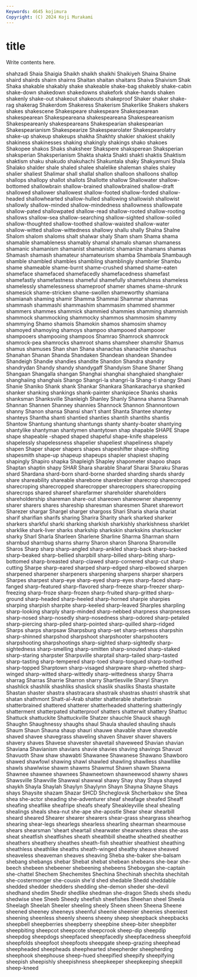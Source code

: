 ```yaml
---
Keywords: 4645 kojimura
Copyright: (C) 2024 Koji Murakami
---
```


# title

Write contents here.



 shahzadi Shaia Shaigia Shaikh shaikh shaikhi
Shaikiyeh Shaina Shaine shaird shairds shairn shairns Shaitan shaitan shaitans
Shaiva Shaivism Shak Shaka shakable shakably shake shakeable shake-bag shakebly
shake-cabin shake-down shakedown shakedowns shakefork shake-hands shaken shakenly shake-out shakeout
shakeouts shakeproof Shaker shaker shake-rag shakerag Shakerdom Shakeress Shakerism Shakerlike
Shakers shakers shakes shakescene Shakespeare shakespeare Shakespearean shakespearean Shakespeareana shakespeareana
Shakespeareanism Shakespeareanly shakespeareans Shakespearian shakespearian Shakespearianism Shakespearize Shakespearolater Shakespearolatry shake-up
shakeup shakeups shakha Shakhty shakier shakiest shakily shakiness shakinesses shaking
shakingly shakings shako shakoes Shakopee shakos Shaks shaksheer Shakspere shaksperean
Shaksperian shaksperian Shaksperianism Shakta shakta Shakti shakti shaktis Shaktism shaktism
shaku shakudo shakuhachi Shakuntala shaky Shakyamuni Shala Shalako shalder shale
shaled shalee shalelike shaleman shales shaley shalier shaliest Shalimar shall
shallal shallon shalloon shalloons shallop shallops shallopy shallot shallots Shallotte
shallow Shallowater shallow-bottomed shallowbrain shallow-brained shallowbrained shallow-draft shallowed shallower shallowest
shallow-footed shallow-forded shallow-headed shallowhearted shallow-hulled shallowing shallowish shallowist shallowly shallow-minded
shallow-mindedness shallowness shallowpate shallow-pated shallowpated shallow-read shallow-rooted shallow-rooting shallows shallow-sea
shallow-searching shallow-sighted shallow-soiled shallow-thoughted shallow-toothed shallow-waisted shallow-water shallow-witted shallow-wittedness shallowy
shallu shally Shalna Shalne Shalom shalom shaloms shalt shalwar shaly
Sham sham Shama shama shamable shamableness shamably shamal shamalo shaman
shamaness shamanic shamanism shamanist shamanistic shamanize shamans shamas Shamash shamash
shamateur shamateurism shamba Shambala Shambaugh shamble shambled shambles shambling shamblingly
shambrier Shambu shame shameable shame-burnt shame-crushed shamed shame-eaten shameface shamefaced
shamefacedly shamefacedness shamefast shamefastly shamefastness shameful shamefully shamefulness shameless shamelessly
shamelessness shameproof shamer shames shame-shrunk shamesick shame-stricken shame-swollen shameworthy shamiana
shamianah shaming shamir Shamma Shammai Shammar shammas shammash shammashi shammashim
shammasim shammed shammer shammers shammes shammick shammied shammies shamming shammish
shammock shammocking shammocky shammos shammosim shammy shammying Shamo shamois Shamokin
shamos shamosim shamoy shamoyed shamoying shamoys shampoo shampooed shampooer shampooers
shampooing shampoos Shamrao Shamrock shamrock shamrock-pea shamrocks shamroot shams shamsheer
shamshir Shamus shamus shamuses Shan shan Shana shanachas shanachie shanachus
Shanahan Shanan Shanda Shandaken Shandean shandean Shandee Shandeigh Shandie shandies
shandite Shandon Shandra shandry shandrydan Shandy shandy shandygaff Shandyism Shane
Shaner Shang Shangaan Shangalla shangan Shanghai shanghai shanghaied shanghaier shanghaiing
shanghais Shango Shangri-la shangri-la Shang-ti shangy Shani Shanie Shaniko Shank
shank Shankar Shankara Shankaracharya shanked shanker shanking shankings shank-painter shankpiece
Shanks shanks shanksman Shanksville Shanleigh Shanley Shanly Shanna shanna Shannah
Shannan Shannen Shanney shannies Shannock Shannon Shannontown shanny Shanon shansa
Shansi shan't shant Shanta Shantee shantey shanteys Shantha shanti shantied
shanties shantih shantihs shantis Shantow Shantung shantung shantungs shanty shanty-boater
shantying shantylike shantyman shantymen shantytown shap shapable SHAPE Shape shape
shapeable -shaped shaped shapeful shape-knife shapeless shapelessly shapelessness shapelier shapeliest
shapeliness shapely shapen Shaper shaper shapers shapes shapeshifter shape-shifting shapesmith
shape-up shapeup shapeups shapier shapiest shaping shapingly Shapiro shapka Shapleigh
Shapley shapometer shapoo shaps Shaptan shaptin shapy SHAR Shara sharable
Sharaf Sharai Sharaku Sharas shard Shardana shard-born shard-borne sharded sharding
shards shardy share shareability shareable sharebone sharebroker sharecrop sharecroped sharecroping
sharecropped sharecropper sharecroppers sharecropping sharecrops shared shareef sharefarmer shareholder shareholders
shareholdership shareman share-out shareown shareowner sharepenny sharer sharers shares shareship
sharesman sharesmen Sharet sharewort Sharezer shargar Shargel sharger shargoss Shari
Sharia sharia shariat sharif sharifian sharifs sharing Sharira Sharity shark
sharked sharker sharkers sharkful sharki sharking sharkish sharkishly sharkishness sharklet
sharklike shark-liver sharks sharkship sharkskin sharkskins sharksucker sharky Sharl Sharla
Sharleen Sharlene Sharline Sharma Sharman sharn sharnbud sharnbug sharns sharny
Sharon sharon Sharona Sharonville Sharos Sharp sharp sharp-angled sharp-ankled sharp-back
sharp-backed sharp-beaked sharp-bellied sharpbill sharp-billed sharp-biting sharp-bottomed sharp-breasted sharp-clawed sharp-cornered
sharp-cut sharp-cutting Sharpe sharp-eared sharped sharp-edged sharp-elbowed sharpen sharpened sharpener
sharpeners sharpening sharpens sharper sharpers Sharpes sharpest sharp-eye sharp-eyed sharp-eyes
sharp-faced sharp-fanged sharp-featured sharp-flavored sharp-freeze sharp-freezer sharp-freezing sharp-froze sharp-frozen sharp-fruited
sharp-gritted sharp-ground sharp-headed sharp-heeled sharp-horned sharpie sharpies sharping sharpish sharpite
sharp-keeled sharp-leaved Sharples sharpling sharp-looking sharply sharp-minded sharp-nebbed sharpness sharpnesses
sharp-nosed sharp-nosedly sharp-nosedness sharp-odored sharp-petaled sharp-piercing sharp-piled sharp-pointed sharp-quilled sharp-ridged
Sharps sharps sharpsaw Sharpsburg sharp-set sharp-setness sharpshin sharp-shinned sharpshod sharpshoot
sharpshooter sharpshooters sharpshooting sharpshootings sharp-sighted sharp-sightedly sharp-sightedness sharp-smelling sharp-smitten sharp-snouted
sharp-staked sharp-staring sharpster Sharpsville sharptail sharp-tailed sharp-tasted sharp-tasting sharp-tempered sharp-toed
sharp-tongued sharp-toothed sharp-topped Sharptown sharp-visaged sharpware sharp-whetted sharp-winged sharp-witted sharp-wittedly
sharp-wittedness sharpy Sharra sharrag Sharras Sharrie Sharron sharry Shartlesville Sharyl
Sharyn shashlick shashlik shashliks shaslick shaslik shasliks Shasta shastaite Shastan
shaster shastra shastracara shastraik shastras shastri shastrik shat shatan shathmont
Shatt-al-Arab shatter shatterable shatterbrain shatterbrained shattered shatterer shatterheaded shattering shatteringly
shatterment shatterpated shatterproof shatters shatterwit shattery Shattuc Shattuck shattuckite Shattuckville
Shatzer shauchle Shauck shaugh Shaughn Shaughnessy shaughs shaul Shaula shauled
shauling shauls Shaum Shaun Shauna shaup shauri shauwe shavable shave
shaveable shaved shavee shavegrass shaveling shaven Shaver shaver shavers shavery
shaves Shavese shavester shavetail shaveweed Shavian shavian Shaviana Shavianism shavians
shavie shavies shaving shavings Shavuot Shavuoth Shaw shaw shawabti Shawanee
Shawanese Shawano Shawboro shawed shawfowl shawing shawl shawled shawling shawlless
shawllike shawls shawlwise shawm shawms Shawmut Shawn shawn Shawna Shawnee
shawnee shawnees Shawneetown shawneewood shawny shaws Shawsville Shawville Shawwal shawwal
shawy Shay shay Shaya shayed shaykh Shayla Shaylah Shaylyn Shaylynn
Shayn Shayna Shayne Shays shays Shaysite shazam Shazar SHCD Shcheglovsk
Shcherbakov she Shea shea she-actor sheading she-adventurer sheaf sheafage sheafed
Sheaff sheafing sheaflike sheafripe sheafs sheafy Sheakleyville sheal shealing shealings
sheals shea-nut she-ape she-apostle Shear shear shearbill sheard sheared Shearer
shearer shearers shear-grass sheargrass shearhog shearing shear-legs shearlegs shearless shearling
shearman shearmouse shears shearsman 'sheart sheartail shearwater shearwaters sheas she-ass
sheat sheatfish sheatfishes sheath sheathbill sheathe sheathed sheather sheathers sheathery
sheathes sheath-fish sheathier sheathiest sheathing sheathless sheathlike sheaths sheath-winged sheathy
sheave sheaved sheaveless sheaveman sheaves sheaving Sheba she-baker she-balsam shebang
shebangs shebar Shebat shebat shebean shebeans she-bear she-beech shebeen shebeener
shebeening shebeens Sheboygan she-captain she-chattel Shechem Shechemites Shechina Shechinah shechita
shechitah she-costermonger she-cousin she'd shed shedable Shedd sheddable shedded shedder
shedders shedding she-demon sheder she-devil shedhand shedim Shedir shedlike shedman
she-dragon Sheds sheds shedu shedwise shee Sheeb Sheedy sheefish sheefishes
Sheehan sheel Sheela Sheelagh Sheelah Sheeler sheeling sheely Sheen sheen
Sheena Sheene sheened sheeney sheeneys sheenful sheenie sheenier sheenies sheeniest
sheening sheenless sheenly sheens sheeny sheep sheepback sheepbacks sheepbell sheepberries
sheepberry sheepbine sheep-biter sheepbiter sheepbiting sheepcot sheepcote sheepcrook sheep-dip sheepdip
sheepdog sheepdogs sheepfaced sheepfacedly sheepfacedness sheepfold sheepfolds sheepfoot sheepfoots sheepgate
sheep-grazing sheephead sheepheaded sheepheads sheephearted sheepherder sheepherding sheephook sheephouse sheep-hued
sheepified sheepify sheepifying sheepish sheepishly sheepishness sheepkeeper sheepkeeping sheepkill sheep-kneed
